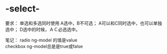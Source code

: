 # -select-
要求：
单选和多选同时使用
A选中，B不可选；
A可以和C同时选中，也可以单独选中；
D选中的时候，ＡＣ必选选中。

笔记：
radio ng-model 的值是value  
checkbox ng-model总是是true或false 